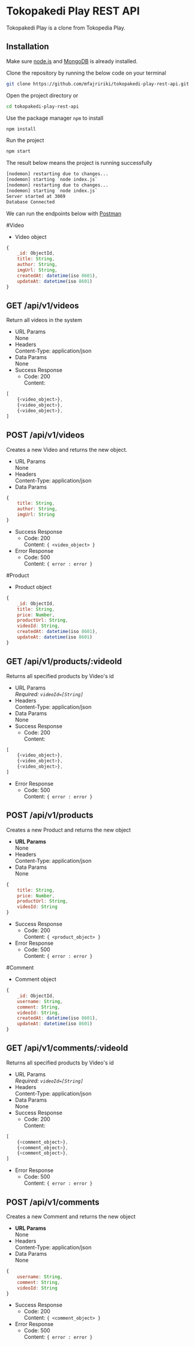 # Tokopakedi Play REST API

Tokopakedi Play is a clone from Tokopedia Play.

## Installation

Make sure [node.js](https://nodejs.org/en) and [MongoDB](https://www.mongodb.com/) is already installed.

Clone the repository by running the below code on your terminal

```bash
git clone https://github.com/mfajririki/tokopakedi-play-rest-api.git
```

Open the project directory or

```bash
cd tokopakedi-play-rest-api
```

Use the package manager `npm` to install

```bash
npm install
```

Run the project

```bash
npm start
```

The result below means the project is running successfully

```bash
[nodemon] restarting due to changes...
[nodemon] starting `node index.js`
[nodemon] restarting due to changes...
[nodemon] starting `node index.js`
Server started at 3069
Database Connected
```

We can run the endpoints below with [Postman](https://www.postman.com/)

#Video

<ul>
    <li>Video object</li>
</ul>

```javascript
{
    _id: ObjectId,
    title: String,
    author: String,
    imgUrl: String,
    createdAt: datetime(iso 8601),
    updateAt: datetime(iso 8601)
}
```

## GET /api/v1/videos

Return all videos in the system

<ul>
    <li>URL Params<br>None</li>
    <li>Headers<br>Content-Type: application/json</li>
    <li>Data Params<br>None</li>
    <li>Success Response<br>
        <ul>
            <li>Code: 200<br>Content:</li>
        </ul>
    </li>
</ul>

```javascript
[
    {<video_object>},
    {<video_object>},
    {<video_object>},
]
```

## POST /api/v1/videos

Creates a new Video and returns the new object.

<ul>
    <li>URL Params<br>None</li>
    <li>Headers<br>Content-Type: application/json</li>
    <li>Data Params</li>
</ul>

```javascript
{
    title: String,
    author: String,
    imgUrl: String
}
```

<ul>
    <li>Success Response<br>
        <ul>
            <li>Code: 200<br>Content: <code>{ &lt;video_object&gt; }</code></li>
        </ul>
    </li>
    <li>Error Response<br>
        <ul>
            <li>Code: 500<br>Content: <code>{ error : error }</code></li>
        </ul>
    </li>
</ul>

#Product

<ul>
    <li>Product object</li>
</ul>

```javascript
{
    _id: ObjectId,
    title: String,
    price: Number,
    productUrl: String,
    videoId: String,
    createdAt: datetime(iso 8601),
    updateAt: datetime(iso 8601)
}
```

## GET /api/v1/products/:videoId

Returns all specified products by Video's id

<ul>
    <li>URL Params<br><i>Required: <code>videoId=[String]</code></i></li>
    <li>Headers<br>Content-Type: application/json</li>
    <li>Data Params<br>None</li>
    <li>Success Response<br>
        <ul>
            <li>Code: 200<br>Content:</li>
        </ul>
    </li>
</ul>

```javascript
[
    {<video_object>},
    {<video_object>},
    {<video_object>},
]
```

<ul>
    <li>Error Response<br>
        <ul>
            <li>Code: 500<br>Content: <code>{ error : error }</code></li>
        </ul>
    </li>
</ul>

## POST /api/v1/products

Creates a new Product and returns the new object

<ul>
    <li><strong>URL Params</strong><br>None</li>
    <li>Headers<br>Content-Type: application/json</li>
    <li>Data Params<br>None</li>
</ul>

```javascript
{
    title: String,
    price: Number,
    productUrl: String,
    videoId: String
}
```

<ul>
    <li>Success Response<br>
        <ul>
            <li>Code: 200<br>Content: <code>{ &lt;product_object&gt; }</code></li>
        </ul>
    </li>
    <li>Error Response<br>
        <ul>
            <li>Code: 500<br>Content: <code>{ error : error }</code></li>
        </ul>
    </li>
</ul>

#Comment

<ul>
    <li>Comment object</li>
</ul>

```javascript
{
    _id: ObjectId,
    username: String,
    comment: String,
    videoId: String,
    createdAt: datetime(iso 8601),
    updateAt: datetime(iso 8601)
}
```

## GET /api/v1/comments/:videoId

Returns all specified products by Video's id

<ul>
    <li>URL Params<br><i>Required: <code>videoId=[String]</code></i></li>
    <li>Headers<br>Content-Type: application/json</li>
    <li>Data Params<br>None</li>
    <li>Success Response<br>
        <ul>
            <li>Code: 200<br>Content:</li>
        </ul>
    </li>
</ul>

```javascript
[
    {<comment_object>},
    {<comment_object>},
    {<comment_object>},
]
```

<ul>
    <li>Error Response<br>
        <ul>
            <li>Code: 500<br>Content: <code>{ error : error }</code></li>
        </ul>
    </li>
</ul>

## POST /api/v1/comments

Creates a new Comment and returns the new object

<ul>
    <li><strong>URL Params</strong><br>None</li>
    <li>Headers<br>Content-Type: application/json</li>
    <li>Data Params<br>None</li>
</ul>

```javascript
{
    username: String,
    comment: String,
    videoId: String
}
```

<ul>
    <li>Success Response<br>
        <ul>
            <li>Code: 200<br>Content: <code>{ &lt;comment_object&gt; }</code></li>
        </ul>
    </li>
    <li>Error Response<br>
        <ul>
            <li>Code: 500<br>Content: <code>{ error : error }</code></li>
        </ul>
    </li>
</ul>
